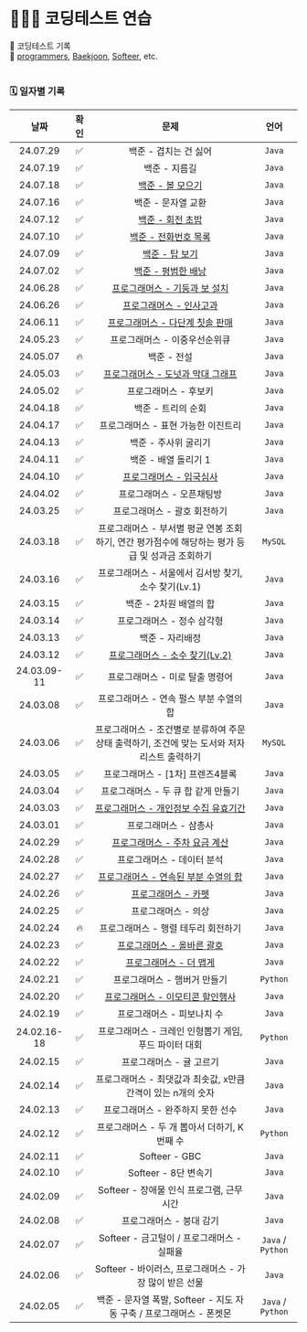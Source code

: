 # 👩🏻‍💻 코딩테스트 연습

📌 코딩테스트 기록  
📌 [programmers](https://programmers.co.kr/), [Baekjoon](https://www.acmicpc.net/), [Softeer](https://softeer.ai/index), etc.
<br><br>

### 🗓️ 일자별 기록
|날짜|확인|문제|언어|
|:----:|:----:|:----:|:----:|
|24.07.29|✅|백준 - 겹치는 건 싫어|`Java`|
|24.07.19|✅|백준 - 지름길|`Java`|
|24.07.18|✅|[백준 - 볼 모으기](https://coding-vvon.tistory.com/entry/coding-test-19)|`Java`|
|24.07.16|✅|백준 - 문자열 교환|`Java`|
|24.07.12|✅|[백준 - 회전 초밥](https://coding-vvon.tistory.com/entry/coding-test-18)|`Java`|
|24.07.10|✅|[백준 - 전화번호 목록](https://coding-vvon.tistory.com/entry/coding-test-17)|`Java`|
|24.07.09|✅|[백준 - 탑 보기](https://coding-vvon.tistory.com/entry/coding-test-16)|`Java`|
|24.07.02|✅|[백준 - 평범한 배낭](https://coding-vvon.tistory.com/entry/coding-test-15)|`Java`|
|24.06.28|✅|[프로그래머스 - 기둥과 보 설치](https://coding-vvon.tistory.com/entry/coding-test-14)|`Java`|
|24.06.26|✅|[프로그래머스 - 인사고과](https://coding-vvon.tistory.com/entry/coding-test-13)|`Java`|
|24.06.11|✅|[프로그래머스 - 다단계 칫솔 판매](https://coding-vvon.tistory.com/entry/coding-test-12)|`Java`|
|24.05.23|✅|프로그래머스 - 이중우선순위큐|`Java`|
|24.05.07|🔥|백준 - 전설|`Java`|
|24.05.03|✅|[프로그래머스 - 도넛과 막대 그래프](https://coding-vvon.tistory.com/entry/coding-test-11)|`Java`|
|24.05.02|✅|프로그래머스 - 후보키|`Java`|
|24.04.18|✅|백준 - 트리의 순회|`Java`|
|24.04.17|✅|프로그래머스 - 표현 가능한 이진트리|`Java`|
|24.04.13|✅|백준 - 주사위 굴리기|`Java`|
|24.04.11|✅|백준 - 배열 돌리기 1|`Java`|
|24.04.10|✅|[프로그래머스 - 입국심사](https://coding-vvon.tistory.com/entry/coding-test-10)|`Java`|
|24.04.02|✅|프로그래머스 - 오픈채팅방|`Java`|
|24.03.25|✅|프로그래머스 - 괄호 회전하기|`Java`|
|24.03.18|✅|프로그래머스 - 부서별 평균 연봉 조회하기, 연간 평가점수에 해당하는 평가 등급 및 성과금 조회하기|`MySQL`|
|24.03.16|✅|프로그래머스 - 서울에서 김서방 찾기, 소수 찾기(Lv.1)|`Java`|
|24.03.15|✅|백준 - 2차원 배열의 합|`Java`|
|24.03.14|✅|프로그래머스 - 정수 삼각형|`Java`|
|24.03.13|✅|백준 - 자리배정|`Java`|
|24.03.12|✅|[프로그래머스 - 소수 찾기(Lv.2)](https://coding-vvon.tistory.com/entry/coding-test-9)|`Java`|
|24.03.09-11|✅|프로그래머스 - 미로 탈출 명령어|`Java`|
|24.03.08|✅|프로그래머스 - 연속 펄스 부분 수열의 합|`Java`|
|24.03.06|✅|프로그래머스 - 조건별로 분류하여 주문상태 출력하기, 조건에 맞는 도서와 저자 리스트 출력하기|`MySQL`|
|24.03.05|✅|프로그래머스 - [1차] 프렌즈4블록|`Java`|
|24.03.04|✅|프로그래머스 - 두 큐 합 같게 만들기|`Java`|
|24.03.03|✅|[프로그래머스 - 개인정보 수집 유효기간](https://coding-vvon.tistory.com/entry/coding-test-8)|`Java`|
|24.03.01|✅|프로그래머스 - 삼총사|`Java`|
|24.02.29|✅|[프로그래머스 - 주차 요금 계산](https://coding-vvon.tistory.com/entry/coding-test-7)|`Java`|
|24.02.28|✅|프로그래머스 - 데이터 분석|`Java`|
|24.02.27|✅|[프로그래머스 - 연속된 부분 수열의 합](https://coding-vvon.tistory.com/entry/coding-test-6)|`Java`|
|24.02.26|✅|[프로그래머스 - 카펫](https://coding-vvon.tistory.com/entry/coding-test-4)|`Java`|
|24.02.25|✅|프로그래머스 - 의상|`Java`|
|24.02.24|🔥|프로그래머스 - 행렬 테두리 회전하기|`Java`|
|24.02.23|✅|[프로그래머스 - 올바른 괄호](https://coding-vvon.tistory.com/entry/coding-test-5)|`Java`|
|24.02.22|✅|[프로그래머스 - 더 맵게](https://coding-vvon.tistory.com/entry/coding-test-3)|`Java`|
|24.02.21|✅|프로그래머스 - 햄버거 만들기|`Python`|
|24.02.20|✅|[프로그래머스 - 이모티콘 할인행사](https://coding-vvon.tistory.com/entry/coding-test-2)|`Java`|
|24.02.19|✅|프로그래머스 - 피보나치 수|`Java`|
|24.02.16-18|✅|프로그래머스 - 크레인 인형뽑기 게임, 푸드 파이터 대회|`Python`|
|24.02.15|✅|프로그래머스 - 귤 고르기|`Java`|
|24.02.14|✅|프로그래머스 - 최댓값과 최솟값, x만큼 간격이 있는 n개의 숫자|`Java`|
|24.02.13|✅|프로그래머스 - 완주하지 못한 선수|`Java`|
|24.02.12|✅|프로그래머스 - 두 개 뽑아서 더하기, K번째 수|`Python`|
|24.02.11|✅|Softeer - GBC|`Java`|
|24.02.10|✅|Softeer - 8단 변속기|`Java`|
|24.02.09|✅|Softeer - 장애물 인식 프로그램, 근무 시간|`Java`|
|24.02.08|✅|프로그래머스 - 붕대 감기|`Java`|
|24.02.07|✅|Softeer - 금고털이 / 프로그래머스 - 실패율|`Java` / `Python`|
|24.02.06|✅|Softeer - 바이러스, 프로그래머스 - 가장 많이 받은 선물|`Java`|
|24.02.05|✅|백준 - 문자열 폭발, Softeer - 지도 자동 구축 / 프로그래머스 - 폰켓몬|`Java` / `Python`|

